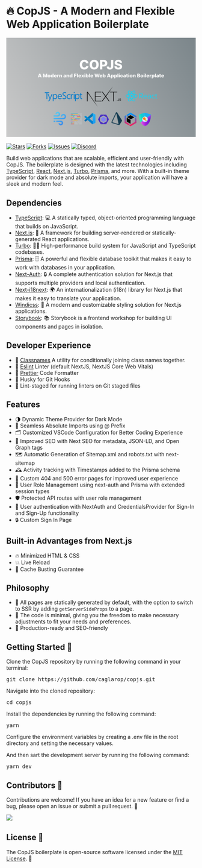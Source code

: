 # 🔥 CopJS - A Modern and Flexible Web Application Boilerplate

<p align="center">
  <a href="https://github.com/caglarop/copjs/">
    <img src="preview.png" />
  </a>
</p>

[![Stars](https://img.shields.io/github/stars/caglarop/copjs.svg)](https://github.com/caglarop/copjs)
[![Forks](https://img.shields.io/github/forks/caglarop/copjs.svg)](https://github.com/caglarop/copjs)
[![Issues](https://img.shields.io/github/issues/caglarop/copjs.svg)](https://github.com/caglarop/copjs/issues)
[![Discord](https://img.shields.io/badge/Discord-Caglar%233780-%235865F2)](https://discordapp.com/users/910960195096674344)

Build web applications that are scalable, efficient and user-friendly with CopJS. The boilerplate is designed with the latest technologies including [TypeScript](https://www.typescriptlang.org/), [React](https://reactjs.org/), [Next.js](https://nextjs.org/), [Turbo](https://turbo.build/), [Prisma](https://www.prisma.io/), and more. With a built-in theme provider for dark mode and absolute imports, your application will have a sleek and modern feel.

## Dependencies

- [TypeScript](https://www.typescriptlang.org/): 💻 A statically typed, object-oriented programming language that builds on JavaScript.
- [Next.js](https://nextjs.org/): 🚀 A framework for building server-rendered or statically-generated React applications.
- [Turbo](https://turbo.build/): 🏋️‍♀️ High-performance build system for JavaScript and TypeScript codebases.
- [Prisma](https://www.prisma.io/): 🗄️ A powerful and flexible database toolkit that makes it easy to work with databases in your application.
- [Next-Auth](https://next-auth.js.org/): 🔒 A complete authentication solution for Next.js that supports multiple providers and local authentication.
- [Next-i18next](https://next.i18next.com/): 🌍 An internationalization (i18n) library for Next.js that makes it easy to translate your application.
- [Windicss](https://windicss.org/): 🎨 A modern and customizable styling solution for Next.js applications.
- [Storybook](https://storybook.js.org/): 📚 Storybook is a frontend workshop for building UI components and pages in isolation.

## Developer Experience

- 💅 [Classnames](https://www.npmjs.com/package/classnames) A utility for conditionally joining class names together.
- 📏 [Eslint](https://eslint.org/) Linter (default NextJS, NextJS Core Web Vitals)
- 💖 [Prettier](https://prettier.io/) Code Formatter
- 🦊 Husky for Git Hooks
- 🚫 Lint-staged for running linters on Git staged files

## Features

- 🌗 Dynamic Theme Provider for Dark Mode
- 📂 Seamless Absolute Imports using @ Prefix
- 🗂 Customized VSCode Configuration for Better Coding Experience
- 🤖 Improved SEO with Next SEO for metadata, JSON-LD, and Open Graph tags
- 🗺️ Automatic Generation of Sitemap.xml and robots.txt with next-sitemap
- 🕰️ Activity tracking with Timestamps added to the Prisma schema
- 🚫 Custom 404 and 500 error pages for improved user experience
- 🔑 User Role Management using next-auth and Prisma with extended session types
- 🛡️ Protected API routes with user role management
- 🔐 User authentication with NextAuth and CredentialsProvider for Sign-In and Sign-Up functionality
- 🔒 Custom Sign In Page

## Built-in Advantages from Next.js

- 🔥 Minimized HTML & CSS
- 💥 Live Reload
- 💯 Cache Busting Guarantee

## Philosophy

- 🌟 All pages are statically generated by default, with the option to switch to SSR by adding `getServerSideProps` to a page.
- 🔧 The code is minimal, giving you the freedom to make necessary adjustments to fit your needs and preferences.
- 🚀 Production-ready and SEO-friendly

## Getting Started 🚀

Clone the CopJS repository by running the following command in your terminal:

<pre>git clone https://github.com/caglarop/copjs.git</pre>

Navigate into the cloned repository:

<pre>cd copjs</pre>

Install the dependencies by running the following command:

<pre>yarn</pre>

Configure the environment variables by creating a .env file in the root directory and setting the necessary values.

And then sart the development server by running the following command:

<pre>yarn dev</pre>

## Contributors 🤝

Contributions are welcome! If you have an idea for a new feature or find a bug, please open an issue or submit a pull request. 🙏

<a href="https://github.com/caglarop/copjs/graphs/contributors">
  <img src="https://contrib.rocks/image?repo=caglarop/copjs" />
</a>

## License 📄

The CopJS boilerplate is open-source software licensed under the [MIT License](LICENSE). 🎉
